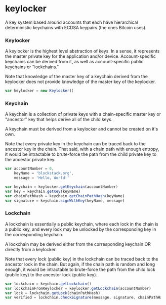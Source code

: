 # keylocker

A key system based around accounts that each have hierarchical deterministic keychains with ECDSA keypairs (the ones Bitcoin uses).

### Keylocker

A keylocker is the highest level abstraction of keys. In a sense, it represents the master private key for the application and/or device. Account-specific keychains can be derived from it, as well as account-specific public keychains or "lockchains."

Note that knowledge of the master key of a keychain derived from the keylocker does not provide knowledge of the master key of the keylocker.

```js
var keylocker = new Keylocker()
```

### Keychain

A keychain is a collection of private keys with a chain-specific master key or "ancestor" key that helps derive all of the child keys.

A keychain must be derived from a keylocker and cannot be created on it's own.

Note that every private key in the keychain can be traced back to the ancestor key in the chain. That said, with a chain path with enough entropy, it would be intractable to brute-force the path from the child private key to the ancestor private key.

```js
var accountNumber = 0,
    keyName = 'blockstack.org',
    message = 'Hello, World!'

var keychain = keylocker.getKeychain(accountNumber)
var key = keychain.getKey(keyName)
var chainPathHash = keychain.getChainPathHash(keyName)
var signature = keychain.signWithKey(keyName, message)
```

### Lockchain

A lockchain is essentially a public keychain, where each lock in the chain is a public key, and every lock may be unlocked by the corresponding key in the corresponding keychain.

A lockchain may be derived either from the corresponding keychain OR directly from a keylocker.

Note that every lock (public key) in the lockchain can be traced back to the ancestor lock in the chain. But again, if the chain path is random and long enough, it would be intractable to brute-force the path from the child lock (public key) to the ancestor lock (public key).

```js
var lockchain = keychain.getLockchain()
var lockchainFromKeylocker = keylocker.getLockchain(accountNumber)
var lock = lockchain.getLock(chainPathHash)
var verified = lockchain.checkSignature(message, signature, chainPathHash)
```
